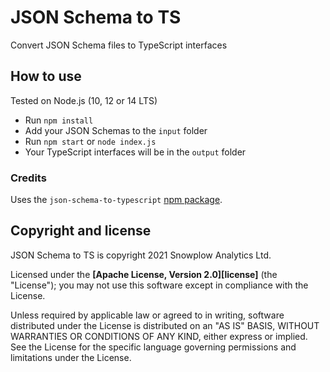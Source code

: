 # JSON Schema to TS

Convert JSON Schema files to TypeScript interfaces

## How to use

Tested on Node.js (10, 12 or 14 LTS)

- Run `npm install`
- Add your JSON Schemas to the `input` folder
- Run `npm start` or `node index.js`
- Your TypeScript interfaces will be in the `output` folder

### Credits

Uses the `json-schema-to-typescript` [npm package](https://www.npmjs.com/package/json-schema-to-typescript).

## Copyright and license

JSON Schema to TS is copyright 2021 Snowplow Analytics Ltd.

Licensed under the **[Apache License, Version 2.0][license]** (the "License");
you may not use this software except in compliance with the License.

Unless required by applicable law or agreed to in writing, software
distributed under the License is distributed on an "AS IS" BASIS,
WITHOUT WARRANTIES OR CONDITIONS OF ANY KIND, either express or implied.
See the License for the specific language governing permissions and
limitations under the License.
